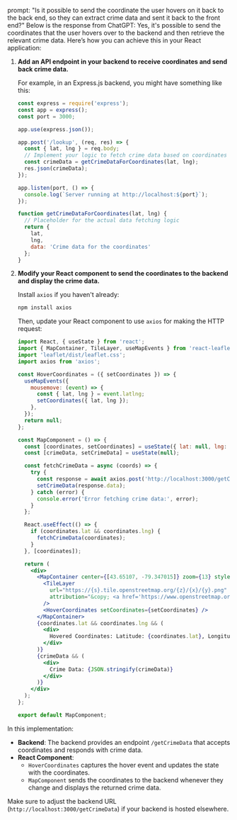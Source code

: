 prompt: "Is it possible to send the coordinate the user hovers on it back to the back end, so they can extract crime data and sent it back to the front end?"
Below is the response from ChatGPT:
Yes, it's possible to send the coordinates that the user hovers over to the backend and then retrieve the relevant crime data. Here’s how you can achieve this in your React application:

1. **Add an API endpoint in your backend to receive coordinates and send back crime data.**

   For example, in an Express.js backend, you might have something like this:

   ```javascript
   const express = require('express');
   const app = express();
   const port = 3000;

   app.use(express.json());

   app.post('/lookup', (req, res) => {
     const { lat, lng } = req.body;
     // Implement your logic to fetch crime data based on coordinates
     const crimeData = getCrimeDataForCoordinates(lat, lng);
     res.json(crimeData);
   });

   app.listen(port, () => {
     console.log(`Server running at http://localhost:${port}`);
   });

   function getCrimeDataForCoordinates(lat, lng) {
     // Placeholder for the actual data fetching logic
     return {
       lat,
       lng,
       data: 'Crime data for the coordinates'
     };
   }
   ```

2. **Modify your React component to send the coordinates to the backend and display the crime data.**

   Install `axios` if you haven't already:

   ```bash
   npm install axios
   ```

   Then, update your React component to use `axios` for making the HTTP request:

   ```jsx
   import React, { useState } from 'react';
   import { MapContainer, TileLayer, useMapEvents } from 'react-leaflet';
   import 'leaflet/dist/leaflet.css';
   import axios from 'axios';

   const HoverCoordinates = ({ setCoordinates }) => {
     useMapEvents({
       mousemove: (event) => {
         const { lat, lng } = event.latlng;
         setCoordinates({ lat, lng });
       },
     });
     return null;
   };

   const MapComponent = () => {
     const [coordinates, setCoordinates] = useState({ lat: null, lng: null });
     const [crimeData, setCrimeData] = useState(null);

     const fetchCrimeData = async (coords) => {
       try {
         const response = await axios.post('http://localhost:3000/getCrimeData', coords);
         setCrimeData(response.data);
       } catch (error) {
         console.error('Error fetching crime data:', error);
       }
     };

     React.useEffect(() => {
       if (coordinates.lat && coordinates.lng) {
         fetchCrimeData(coordinates);
       }
     }, [coordinates]);

     return (
       <div>
         <MapContainer center={[43.65107, -79.347015]} zoom={13} style={{ height: '600px', width: '100%' }}>
           <TileLayer
             url="https://{s}.tile.openstreetmap.org/{z}/{x}/{y}.png"
             attribution="&copy; <a href='https://www.openstreetmap.org/copyright'>OpenStreetMap</a> contributors"
           />
           <HoverCoordinates setCoordinates={setCoordinates} />
         </MapContainer>
         {coordinates.lat && coordinates.lng && (
           <div>
             Hovered Coordinates: Latitude: {coordinates.lat}, Longitude: {coordinates.lng}
           </div>
         )}
         {crimeData && (
           <div>
             Crime Data: {JSON.stringify(crimeData)}
           </div>
         )}
       </div>
     );
   };

   export default MapComponent;
   ```

In this implementation:

- **Backend**: The backend provides an endpoint `/getCrimeData` that accepts coordinates and responds with crime data.
- **React Component**:
  - `HoverCoordinates` captures the hover event and updates the state with the coordinates.
  - `MapComponent` sends the coordinates to the backend whenever they change and displays the returned crime data.

Make sure to adjust the backend URL (`http://localhost:3000/getCrimeData`) if your backend is hosted elsewhere.
